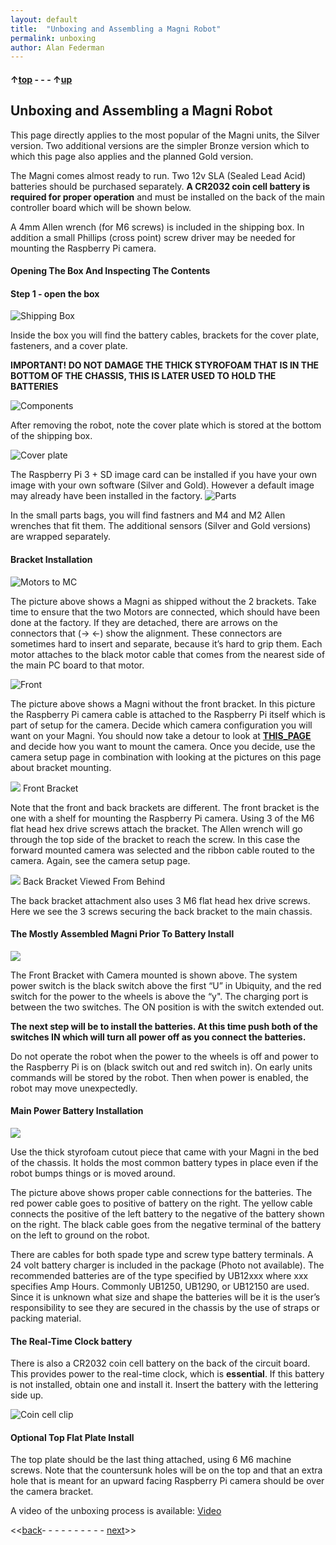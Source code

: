```yaml
---
layout: default
title:  "Unboxing and Assembling a Magni Robot"
permalink: unboxing
author: Alan Federman
---
```


#### &uarr;[top](https://ubiquityrobotics.github.io/learn/) - - - &uarr;[up](ix_quick_start)

## Unboxing and Assembling a Magni Robot

This page directly applies to the most popular of the Magni units, the Silver
version. Two additional versions are the simpler Bronze version which to which this page also applies
and the planned Gold version.

The Magni comes almost ready to run. Two 12v SLA (Sealed Lead Acid) batteries should be purchased separately. **A CR2032 coin cell battery is required for proper operation** and must be installed on the back of the main controller board which will be shown below.

A 4mm Allen wrench (for M6 screws) is included in the shipping box. In addition a small Phillips (cross point) screw driver may be needed for mounting the Raspberry Pi camera.

#### Opening The Box And Inspecting The Contents

#### Step 1 - open the box
![Shipping Box](unb1.JPG)

 Inside the box you will find the battery cables, brackets for the cover plate, fasteners, and a cover plate.

 **IMPORTANT! DO NOT DAMAGE THE THICK STYROFOAM THAT IS IN THE
 BOTTOM OF THE CHASSIS, THIS IS LATER USED TO HOLD THE BATTERIES**

 ![Components](unb2.JPG)

 After removing the robot, note the cover plate which is stored at the bottom of the shipping box.

 ![Cover plate](unb4.JPG)

 The Raspberry Pi 3 + SD image card can be installed if you have your own image with your own software (Silver and Gold). However a default image may already have been installed in the factory.
 ![Parts](unbparts.JPG)

  In the small parts bags, you will find fastners and  M4 and M2 Allen wrenches that fit them. The additional sensors (Silver and Gold versions) are wrapped separately.

<!--
 ![RPi 3 installed](unb7.JPG)

 The front and back brackets can be installed using the brackets require a M4 hex Allen wrench. We suggest an extra long (6 cm). The other included fasteners are M3 (M2 hex wrench) and a small Phillips screwdriver for Raspi Cam attachment. [See the detailed section on camera and sensor installation.](camera_sensors)
-->

#### Bracket Installation
![Motors to MC](unb5.JPG)

The picture above shows a Magni as shipped without the 2 brackets. Take time to ensure that the two Motors are connected, which should have been done at the factory. If they are detached, there are arrows on the connectors that (-> <-) show the alignment.
These connectors are sometimes hard to insert
and separate, because it’s hard to grip them.
Each motor attaches to the black
motor cable that comes from the nearest side of the main PC board to that motor.

![Front](MagniUnboxedWithoutTopBrackets.jpg)

The picture above shows a Magni without the front bracket.  In this picture the Raspberry Pi camera cable is attached to the Raspberry Pi itself which is part of setup for the camera.   Decide which camera configuration you will want on your Magni.    You should now take a detour to look at [**THIS_PAGE**](https://learn.ubiquityrobotics.com/camera_sensors)  and decide how you want to mount the camera.    Once you decide, use the camera setup page in combination with looking at the pictures on this page about bracket mounting.

![](MagniUnboxedAttachingTopFrontBracket.jpg)
Front Bracket

Note that the front and back brackets are different.  The front bracket is the one with a shelf for mounting the Raspberry Pi camera. Using 3 of the M6 flat head hex drive screws attach the bracket.  The Allen wrench will go through the top side of the bracket to reach the screw.    In this case the forward mounted camera was selected and the ribbon cable routed to the camera.  Again, see the camera setup page.

![](MagniUnboxedAttachingTopRearBracket.jpg)
Back Bracket Viewed From Behind

The back bracket attachment also uses 3 M6 flat head hex drive screws. Here we see the 3 screws securing the back bracket to the main chassis.

#### The Mostly Assembled Magni Prior To Battery Install
![](MagniUnboxedFrontViewNoBatteriest.jpg)

The Front Bracket with Camera mounted is shown above. The system power switch is the black switch above the first “U” in Ubiquity, and the red switch for the power to the wheels is above the “y". The charging port is between the two switches.  The ON position is with the switch extended out. <!---Both buttons should be lit.-->

**The next step will be to install the batteries.   At this time push both of the switches IN which will turn all power off as you connect the batteries.**

Do not operate the robot when the power to the wheels is off and power to the Raspberry Pi is on  (black switch out and red switch in). On early units commands will be stored by the robot. Then when power is enabled, the robot may move unexpectedly.

#### Main Power Battery Installation

![](MagniBatteryInstallation.jpg)

Use the thick styrofoam cutout piece that came with your Magni in the bed of the chassis. It holds the most common battery types in place even if the robot bumps things or is moved around.  

The picture above shows proper cable connections for the batteries.  The red power cable goes to positive of battery on the right.  The yellow cable connects the positive of the left battery to the negative of the battery shown on the right. The black cable goes from the negative terminal of the battery on the left to ground on the robot.

There are cables for both spade type and screw type battery terminals. A 24 volt battery charger is included in the package (Photo not available). The recommended batteries are of the type specified by UB12xxx where xxx specifies Amp Hours. Commonly UB1250, UB1290, or UB12150 are used. Since it is unknown what size and shape the batteries will be it is the user’s responsibility to see they are secured in the chassis by the use of straps or packing material.


<!-- *{TODO: Somewhere there needs to be a discussion of what size batteries to use.  The spade connector sizes need
to be specified.  The user should be prepared for a current inrush spark? (not sure that this still occurs on initial battery insertion)  Is there a strap to hold the batteries down?  How is it installed? }*

![Final](unb-bat.JPG)
-->
#### The Real-Time Clock battery
There is also a CR2032 coin cell battery on the back of the circuit board.  This provides power to the real-time clock, which is **essential**.  If this battery is not installed, obtain one and install it. Insert the battery with the lettering side up.

<!--![Coin cell Holder](battery_holder.png)-->

![Coin cell clip](BatteryClipInstallNote.jpg)

#### Optional Top Flat Plate Install

The top plate should be the last thing attached, using 6  M6 machine screws.   Note that the countersunk holes will be on the top and that an extra hole that is meant for an upward facing Raspberry Pi camera should be over the camera bracket.

A video of the unboxing process is available:  [Video](https://youtu.be/pF38kFOl0Ic)

<<[back](ix_quick_start)- - - - - - - - - - [next](logitech)>>
